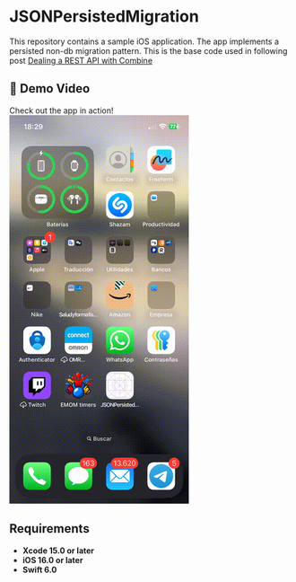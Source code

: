 
# JSONPersistedMigration
This repository contains a sample iOS application. The app implements a persisted non-db migration pattern. This is the base code used in following post [Dealing a REST API with Combine](https://javios.eu/swift/safely-migrating-persisted-models-in-ios-to-prevent-crashes/)


## 🎥 Demo Video

Check out the app in action!  
![CombineAPIRrest Sample App review](media/v0.gif)  


## Requirements

- **Xcode 15.0 or later**
- **iOS 16.0 or later**
- **Swift 6.0**

